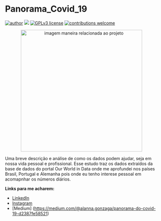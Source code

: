 # Panorama_Covid_19
[![author](https://img.shields.io/badge/author-AlannaGonzaga-red.svg)](https://www.linkedin.com/in/alanna-gonzaga-10781013a/) [![](https://img.shields.io/badge/python-3.7+-blue.svg)](https://www.python.org/downloads/release/python-365/) [![GPLv3 license](https://img.shields.io/badge/License-GPLv3-blue.svg)](http://perso.crans.org/besson/LICENSE.html) [![contributions welcome](https://img.shields.io/badge/contributions-welcome-brightgreen.svg?style=flat)](https://github.com/AlannaGonzaga)


<p align="center">
  <img src="https://images.pexels.com/photos/4031867/pexels-photo-4031867.jpeg?auto=compress&cs=tinysrgb&dpr=2&h=650&w=940" alt="imagem maneira relacionada ao projeto"height=400px >


 Uma breve descrição e análise de como os dados podem ajudar, seja em nossa vida pessoal e profissional. Esse estudo traz os dados extraídos da base de dados do portal Our World in Data onde me aprofundei nos países Brasil, Portugal e Alemanha pois onde eu tenho interese pessoal em acomapnhar os números diários.
  
   
**Links para me acharem:**
* [LinkedIn](https://www.linkedin.com/in/alanna-gonzaga-10781013a/)
* [Instagram](https://www.instagram.com/alannaramosgonzaga/)
* [Medium] (https://medium.com/@alanna.gonzaga/panorama-do-covid-19-d2387fe58521)
  

